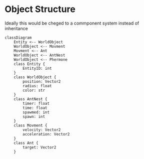 # Object Structure
Ideally this would be cheged to a commponent system instead of inheritance
```mermaid
classDiagram
    Entity <-- WorldObject
    WorldObject <-- Movment
    Movment <-- Ant
    WorldObject <-- AntNest
    WorldObject <-- Phermone
    class Entity {
        EntityID: int
    }
    class WorldObject {
        position: Vector2
        radius: float
        color: str
    }
    class AntNest {
        timer: float
        time: float
        spawmed: int
        spawn: int
    }
    class Movment {
        velocity: Vector2
        acceleration: Vector2
    }
    class Ant {
        target: Vector2
    }
```
